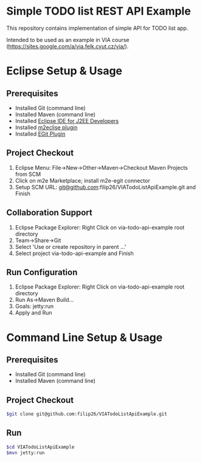 Simple TODO list REST API Example
=================================

This repository contains implementation of simple API for TODO list app.

Intended to be used as an example in VIA course (https://sites.google.com/a/via.felk.cvut.cz/via/).

# Eclipse Setup & Usage

## Prerequisites
* Installed Git (command line)
* Installed Maven (command line)
* Installed [Eclipse IDE for J2EE Developers](http://www.eclipse.org/downloads/)
* Installed [m2eclise plugin](http://eclipse.org/m2e/)
* Installed [EGit Plugin](http://www.eclipse.org/egit/)

## Project Checkout

1. Eclipse Menu: File->New->Other->Maven->Checkout Maven Projects from SCM
2.   Click on m2e Marketplace; install m2e-egit connector
3.   Setup SCM URL: git@github.com:filip26/VIATodoListApiExample.git and Finish

## Collaboration Support
1. Eclipse Package Explorer: Right Click on via-todo-api-example root directory
2.   Team->Share->Git
3.   Select 'Use or create repository in parent ...'
4.   Select project via-todo-api-example and Finish
   
## Run Configuration
1. Eclipse Package Explorer: Right Click on via-todo-api-example root directory
2.   Run As->Maven Build...
3.   Goals: jetty:run
4.   Apply and Run

# Command Line Setup & Usage

## Prerequisites
* Installed Git (command line)
* Installed Maven (command line)

## Project Checkout

```bash
$git clone git@github.com:filip26/VIATodoListApiExample.git
```

## Run
```bash
$cd VIATodoListApiExample
$mvn jetty:run
```
